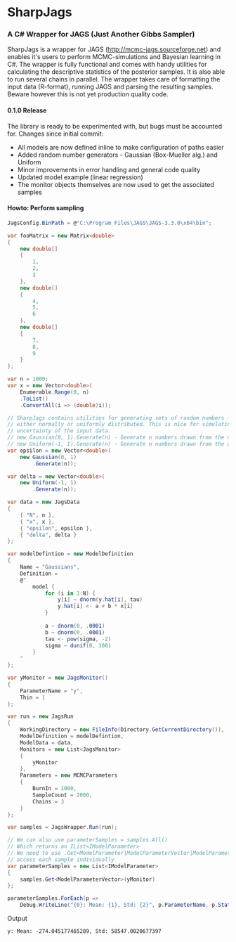 # SharpJags
### A C\# Wrapper for JAGS (Just Another Gibbs Sampler)

SharpJags is a wrapper for JAGS (http://mcmc-jags.sourceforge.net) and enables it's users to perform MCMC-simulations and Bayesian learning in C\#.
The wrapper is fully functional and comes with handy utilities for calculating the descriptive statistics of the posterior samples. It is also able to run
several chains in parallel. The wrapper takes care of formatting the input data (R-format), running JAGS and parsing the resulting samples. Beware however this
is not yet production quality code.

#### 0.1.0 Release

The library is ready to be experimented with, but bugs must be accounted for. Changes since initial commit:

* All models are now defined inline to make configuration of paths easier
* Added random number generators - Gaussian (Box-Mueller alg.) and Uniform
* Minor improvements in error handling and general code quality
* Updated model example (linear regression)
* The monitor objects themselves are now used to get the associated samples

#### Howto: Perform sampling

``` csharp
JagsConfig.BinPath = @"C:\Program Files\JAGS\JAGS-3.3.0\x64\bin";

var fooMatrix = new Matrix<double>
{
	new double[]
	{
		1,
		2,
		3
	},
	new double[]
	{
		4,
		5,
		6
	},
	new double[]
	{
		7,
		8,
		9
	}
};

var n = 1000;
var x = new Vector<double>(
	Enumerable.Range(0, n)
	.ToList()
	.ConvertAll(i => (double)i));

// SharpJags contains utilities for generating sets of random numbers -
// either normally or uniformly distributed. This is nice for simulating the
// uncertainty of the input data.
// new Gaussian(0, 1).Generate(n) - Generate n numbers drawn from the normal distribution with mean=0 and standard deviation=1 (standard normal)
// new Uniform(-1, 1).Generate(n) - Generate n numbers drawn from the uniform distribution that is defined by [min, max]
var epsilon = new Vector<double>(
	new Gaussian(0, 1)
		.Generate(n));

var delta = new Vector<double>(
	new Uniform(-1, 1)
		.Generate(n));

var data = new JagsData
{
	{ "N", n },
	{ "x", x },
	{ "epsilon", epsilon },
	{ "delta", delta }
};

var modelDefintion = new ModelDefinition
{
	Name = "Gaussians",
	Definition =
	@"
		model {
			for (i in 1:N) {
				y[i] ~ dnorm(y.hat[i], tau)
				y.hat[i] <- a + b * x[i]
			}
			
			a ~ dnorm(0, .0001)
			b ~ dnorm(0, .0001)
			tau <- pow(sigma, -2)
			sigma ~ dunif(0, 100)
		}
	"
};

var yMonitor = new JagsMonitor()
{
	ParameterName = "y",
	Thin = 1
};

var run = new JagsRun
{
	WorkingDirectory = new FileInfo(Directory.GetCurrentDirectory()),
	ModelDefinition = modelDefintion,
	ModelData = data,
	Monitors = new List<JagsMonitor>
	{
		yMonitor
	},
	Parameters = new MCMCParameters
	{
		BurnIn = 1000,
		SampleCount = 2000,
		Chains = 3
	}
};

var samples = JagsWrapper.Run(run);

// We can also use parameterSamples = samples.All()
// Which returns an IList<IModelParameter>
// We need to use .Get<ModelParameter|ModelParameterVector|ModelParameterMatrix> to
// access each sample individually
var parameterSamples = new List<IModelParameter>
{
	samples.Get<ModelParameterVector>(yMonitor)
};

parameterSamples.ForEach(p => 
	Debug.WriteLine("{0}: Mean: {1}, Std: {2}", p.ParameterName, p.Statistics.Mean, p.Statistics.StandardDeviation));
```

Output

```
y: Mean: -274.045177465289, Std: 58547.0020677397
```